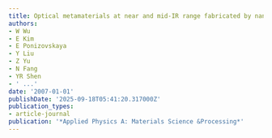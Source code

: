 ```yaml
---
title: Optical metamaterials at near and mid-IR range fabricated by nanoimprint lithography
authors:
- W Wu
- E Kim
- E Ponizovskaya
- Y Liu
- Z Yu
- N Fang
- YR Shen
- ' ...'
date: '2007-01-01'
publishDate: '2025-09-18T05:41:20.317000Z'
publication_types:
- article-journal
publication: '*Applied Physics A: Materials Science &Processing*'
---
```

